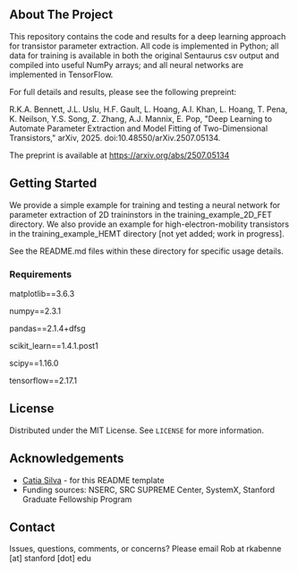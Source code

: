 <!-- ABOUT THE PROJECT -->
## About The Project

This repository contains the code and results for a deep learning approach for
transistor parameter extraction. All code is implemented in Python; all data for
training is available in both the original Sentaurus csv output and compiled 
into useful NumPy arrays; and all neural networks are implemented in TensorFlow.

For full details and results, please see the following prepreint:

R.K.A. Bennett, J.L. Uslu, H.F. Gault, L. Hoang, A.I. Khan, L. Hoang, T. Pena,
K. Neilson, Y.S. Song, Z. Zhang, A.J. Mannix, E. Pop, "Deep Learning to Automate 
Parameter Extraction and Model Fitting of Two-Dimensional Transistors," arXiv,
2025. doi:10.48550/arXiv.2507.05134.

The preprint is available at https://arxiv.org/abs/2507.05134

<!-- GETTING STARTED -->
## Getting Started

We provide a simple example for training and testing a neural network for 
parameter extraction of 2D traininstors in the training_example_2D_FET 
directory. We also provide an example for high-electron-mobility transistors
in the training_example_HEMT directory [not yet added; work in progress].

See the README.md files within these directory for specific usage details.

<!-- REQUIREMENTS -->
### Requirements

matplotlib==3.6.3

numpy==2.3.1

pandas==2.1.4+dfsg

scikit_learn==1.4.1.post1

scipy==1.16.0

tensorflow==2.17.1

<!-- LICENSE -->
## License

Distributed under the MIT License. See `LICENSE` for more information.

<!-- ACKNOWLEDGEMENTS -->
## Acknowledgements

* [Catia Silva](https://faculty.eng.ufl.edu/catia-silva/) - for this README 
template
* Funding sources: NSERC, SRC SUPREME Center, SystemX, Stanford Graduate 
Fellowship Program

<!-- CONTACT -->
## Contact

Issues, questions, comments, or concerns? Please email Rob at 
rkabenne [at] stanford [dot] edu
